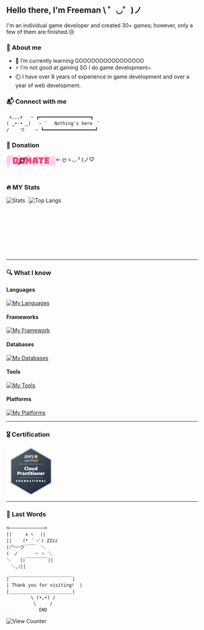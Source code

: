 ## Hello there, I'm Freeman  \ ゜◡゜)ノ

I'm an individual game developer and created 30+ games; however, only a few of them are finished.😢

### 🔮 About me
<!-- - 🔭 I’m currently working on my second website. -->
- 🌱 I’m currently learning GOOOOOOOOOOOOOOOO
- ⚡ I'm not good at gaming SO I do game development~
- ⏲️ I have over 8 years of experience in game development and over a year of web development.

### 📬 Connect with me
```text
 ∧,,,∧   ~ ┏━━━━━━━━━━━━━━━━━━━┓
( ̳•·• ̳)   ~ ゜  Nothing's here  ゜
/    づ    ~ ┗━━━━━━━━━━━━━━━━━━━┛
```

### 💖 Donation

[<img align="left" alt="Donation Button" width="130px" src="https://raw.githubusercontent.com/soranoo/Donation/main/resources/image/DonateBtn.png" />](https://github.com/soranoo/Donation) <- ღゝ◡╹)ノ♡

<br>

### 🔥 MY Stats

<div style="display:flex;justify-content:left; gap:10px;">

  <img align="" height="150px" src="https://awesome-github-stats.azurewebsites.net/user-stats/soranoo?cardType=level-alternate&theme=radical&preferLogin=false" alt="Stats"/>
  <img align="" height="150px" src="https://github-readme-stats.vercel.app/api/top-langs/?username=soranoo&layout=compact&theme=radical" alt="Top Langs"/>

</div>



---

### 🔍 What I know

#### Languages
[![My Languages](https://skillicons.dev/icons?i=js,ts,html,css,sass,cs,java,php,py,arduino&perline=7)](https://github.com/soranoo)

#### Frameworks
[![My Framework](https://skillicons.dev/icons?i=django,express,flask,nextjs,react,tailwind)](https://github.com/soranoo)
 
#### Databases
[![My Databases](https://skillicons.dev/icons?i=mongodb,mysql)](https://github.com/soranoo)

#### Tools

[![My Tools](https://skillicons.dev/icons?i=blender,docker,git,githubactions,unity,visualstudio,vscode,wordpress)](https://github.com/soranoo)

#### Platforms

[![My Platforms](https://skillicons.dev/icons?i=aws,cloudflare,github,sentry)](https://github.com/soranoo)

---

### 🎖️ Certification

[<img align="center" alt="AWS Certified Cloud Practitioner" width="130px" src="assets/imgs/aws-certified-cloud-practitioner.png" />](https://github.com/soranoo)

---

### 📌 Last Words

```text
∩―――――――――――――∩
||     ∧ ﾍ　 ||
||    (* ´ ｰ`) ZZzz
|ﾉ^⌒⌒づ`￣￣  ＼
(　ノ　　   ⌒ ヽ ＼
＼　　||￣￣￣￣￣||
　＼,ﾉ||

|￣￣￣￣￣￣￣￣￣￣￣￣￣￣|
| Thank you for visiting!  |
|＿＿＿＿＿＿＿＿＿＿＿＿＿＿|
         \ (•◡•) /
          \     /
            END
```


![View Counter](https://komarev.com/ghpvc/?username=soranoo&style=for-the-badge)
